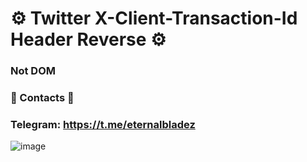 # ⚙️ Twitter X-Client-Transaction-Id Header Reverse ⚙️

### Not DOM

### 📑 Contacts 📑

### Telegram: https://t.me/eternalbladez

![image](https://github.com/user-attachments/assets/d0d3f342-a102-4ea7-a89b-c7928353bc91)


